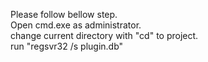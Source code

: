 Please follow bellow step.<br/>
Open cmd.exe as administrator. <br/>
change current directory with "cd" to project. <br/>
run "regsvr32 /s plugin.db" <br/>
